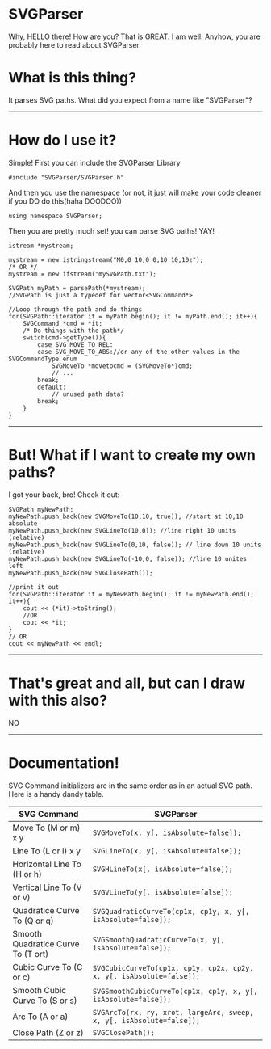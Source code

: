 SVGParser
=========

Why, HELLO there! How are you? That is GREAT. I am well. Anyhow, you are probably here to read about SVGParser. 

What is this thing?
===================

It parses SVG paths. What did you expect from a name like "SVGParser"?

---

How do I use it?
================
Simple! First you can include the SVGParser Library

    #include "SVGParser/SVGParser.h"

And then you use the namespace (or not, it just will make your code cleaner if you DO do this(haha DOODOO))
    
    using namespace SVGParser;

Then you are pretty much set! you can parse SVG paths! YAY! 

    istream *mystream;

    mystream = new istringstream("M0,0 10,0 0,10 10,10z");
    /* OR */
    mystream = new ifstream("mySVGPath.txt");
    
    SVGPath myPath = parsePath(*mystream);
    //SVGPath is just a typedef for vector<SVGCommand*>
    
    //Loop through the path and do things
    for(SVGPath::iterator it = myPath.begin(); it != myPath.end(); it++){
        SVGCommand *cmd = *it;
        /* Do things with the path*/
        switch(cmd->getType()){
            case SVG_MOVE_TO_REL:
            case SVG_MOVE_TO_ABS://or any of the other values in the SVGCommandType enum
                SVGMoveTo *movetocmd = (SVGMoveTo*)cmd;
                // ...
            break;
            default:
                // unused path data?
            break;
        }
    }

---
But! What if I want to create my own paths?
===========================================
I got your back, bro! Check it out:


    SVGPath myNewPath;
    myNewPath.push_back(new SVGMoveTo(10,10, true)); //start at 10,10 absolute
    myNewPath.push_back(new SVGLineTo(10,0)); //line right 10 units (relative)
    myNewPath.push_back(new SVGLineTo(0,10, false)); // line down 10 units (relative)
    myNewPath.push_back(new SVGLineTo(-10,0, false)); //line 10 unites left
    myNewPath.push_back(new SVGClosePath());
    
    //print it out
    for(SVGPath::iterator it = myNewPath.begin(); it != myNewPath.end(); it++){
        cout << (*it)->toString();
        //OR
        cout << *it;
    }
    // OR 
    cout << myNewPath << endl;

---
That's great and all, but can I draw with this also?
====================================================
NO

---

Documentation!
===
SVG Command initializers are in the same  order as in an actual SVG path. Here is a handy dandy table.

| SVG Command | SVGParser |
|---|---|
| Move To (M or m) x y | `SVGMoveTo(x, y[, isAbsolute=false]);` |
| Line To (L or l) x y| `SVGLineTo(x, y[, isAbsolute=false]);` |
| Horizontal Line To (H or h) | `SVGHLineTo(x[, isAbsolute=false]);` |
| Vertical Line To (V or v) | `SVGVLineTo(y[, isAbsolute=false]);` |
| Quadratice Curve To (Q or q) | `SVGQuadraticCurveTo(cp1x, cp1y, x, y[, isAbsolute=false]);` |
| Smooth Quadratice Curve To (T ort) | `SVGSmoothQuadraticCurveTo(x, y[, isAbsolute=false]);` |
| Cubic Curve To (C or c) | `SVGCubicCurveTo(cp1x, cp1y, cp2x, cp2y, x, y[, isAbsolute=false]);` |
| Smooth Cubic Curve To (S or s) | `SVGSmoothCubicCurveTo(cp1x, cp1y, x, y[, isAbsolute=false]);` |
| Arc To (A or a) | `SVGArcTo(rx, ry, xrot, largeArc, sweep, x, y[, isAbsolute=false]);` |
| Close Path (Z or z) | `SVGClosePath();` |
